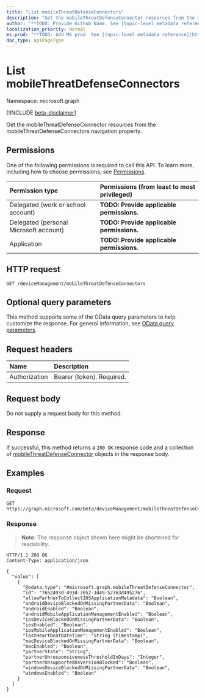 ```yaml
---
title: "List mobileThreatDefenseConnectors"
description: "Get the mobileThreatDefenseConnector resources from the mobileThreatDefenseConnectors navigation property."
author: "**TODO: Provide Github Name. See [topic-level metadata reference](https://msgo.azurewebsites.net/add/document/guidelines/metadata.html#topic-level-metadata)**"
localization_priority: Normal
ms.prod: "**TODO: Add MS prod. See [topic-level metadata reference](https://msgo.azurewebsites.net/add/document/guidelines/metadata.html#topic-level-metadata)**"
doc_type: apiPageType
---
```


# List mobileThreatDefenseConnectors
Namespace: microsoft.graph

[!INCLUDE [beta-disclaimer](../../includes/beta-disclaimer.md)]

Get the mobileThreatDefenseConnector resources from the mobileThreatDefenseConnectors navigation property.

## Permissions
One of the following permissions is required to call this API. To learn more, including how to choose permissions, see [Permissions](/graph/permissions-reference).

|Permission type|Permissions (from least to most privileged)|
|:---|:---|
|Delegated (work or school account)|**TODO: Provide applicable permissions.**|
|Delegated (personal Microsoft account)|**TODO: Provide applicable permissions.**|
|Application|**TODO: Provide applicable permissions.**|

## HTTP request

<!-- {
  "blockType": "ignored"
}
-->
``` http
GET /deviceManagement/mobileThreatDefenseConnectors
```

## Optional query parameters
This method supports some of the OData query parameters to help customize the response. For general information, see [OData query parameters](/graph/query-parameters).

## Request headers
|Name|Description|
|:---|:---|
|Authorization|Bearer {token}. Required.|

## Request body
Do not supply a request body for this method.

## Response

If successful, this method returns a `200 OK` response code and a collection of [mobileThreatDefenseConnector](../resources/mobilethreatdefenseconnector.md) objects in the response body.

## Examples

### Request
<!-- {
  "blockType": "request",
  "name": "list_mobilethreatdefenseconnector"
}
-->
``` http
GET https://graph.microsoft.com/beta/deviceManagement/mobileThreatDefenseConnectors
```


### Response
>**Note:** The response object shown here might be shortened for readability.
<!-- {
  "blockType": "response",
  "truncated": true,
  "@odata.type": "Collection(microsoft.graph.mobileThreatDefenseConnector)"
}
-->
``` http
HTTP/1.1 200 OK
Content-Type: application/json

{
  "value": [
    {
      "@odata.type": "#microsoft.graph.mobileThreatDefenseConnector",
      "id": "7652493d-493d-7652-3d49-52763d495276",
      "allowPartnerToCollectIOSApplicationMetadata": "Boolean",
      "androidDeviceBlockedOnMissingPartnerData": "Boolean",
      "androidEnabled": "Boolean",
      "androidMobileApplicationManagementEnabled": "Boolean",
      "iosDeviceBlockedOnMissingPartnerData": "Boolean",
      "iosEnabled": "Boolean",
      "iosMobileApplicationManagementEnabled": "Boolean",
      "lastHeartbeatDateTime": "String (timestamp)",
      "macDeviceBlockedOnMissingPartnerData": "Boolean",
      "macEnabled": "Boolean",
      "partnerState": "String",
      "partnerUnresponsivenessThresholdInDays": "Integer",
      "partnerUnsupportedOsVersionBlocked": "Boolean",
      "windowsDeviceBlockedOnMissingPartnerData": "Boolean",
      "windowsEnabled": "Boolean"
    }
  ]
}
```


